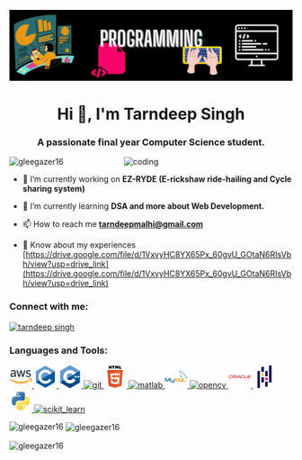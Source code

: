 ![logo](https://github.com/gleegazer16/gleegazer16/blob/main/banner.gif)
<h1 align="center">Hi 👋, I'm Tarndeep Singh</h1>
<h3 align="center">A passionate final year Computer Science student.</h3>

<img align="right" alt="coding" width="300" src="https://cdn.dribbble.com/users/330915/screenshots/3587000/media/343cb53c87e313181d99248d3071bc77.gif">

<p align="left"> <img src="https://komarev.com/ghpvc/?username=gleegazer16&label=Profile%20views&color=0e75b6&style=flat" alt="gleegazer16" /> </p>

- 🔭 I’m currently working on **EZ-RYDE (E-rickshaw ride-hailing and Cycle sharing system)**

- 🌱 I’m currently learning **DSA and more about Web Development.**

- 📫 How to reach me **tarndeepmalhi@gmail.com**

- 📄 Know about my experiences [https://drive.google.com/file/d/1VxvyHC8YX65Px_60gvU_GOtaN6RIsVbh/view?usp=drive_link](https://drive.google.com/file/d/1VxvyHC8YX65Px_60gvU_GOtaN6RIsVbh/view?usp=drive_link)

<h3 align="left">Connect with me:</h3>
<p align="left">
<a href="https://www.linkedin.com/in/tarndeepsingh/" target="blank"><img align="center" src="https://raw.githubusercontent.com/rahuldkjain/github-profile-readme-generator/master/src/images/icons/Social/linked-in-alt.svg" alt="tarndeep singh" height="30" width="40" /></a>
</p>

<h3 align="left">Languages and Tools:</h3>
<p align="left"> <a href="https://aws.amazon.com" target="_blank" rel="noreferrer"> <img src="https://raw.githubusercontent.com/devicons/devicon/master/icons/amazonwebservices/amazonwebservices-original-wordmark.svg" alt="aws" width="40" height="40"/> </a> <a href="https://www.cprogramming.com/" target="_blank" rel="noreferrer"> <img src="https://raw.githubusercontent.com/devicons/devicon/master/icons/c/c-original.svg" alt="c" width="40" height="40"/> </a> <a href="https://www.w3schools.com/cpp/" target="_blank" rel="noreferrer"> <img src="https://raw.githubusercontent.com/devicons/devicon/master/icons/cplusplus/cplusplus-original.svg" alt="cplusplus" width="40" height="40"/> </a> <a href="https://git-scm.com/" target="_blank" rel="noreferrer"> <img src="https://www.vectorlogo.zone/logos/git-scm/git-scm-icon.svg" alt="git" width="40" height="40"/> </a> <a href="https://www.w3.org/html/" target="_blank" rel="noreferrer"> <img src="https://raw.githubusercontent.com/devicons/devicon/master/icons/html5/html5-original-wordmark.svg" alt="html5" width="40" height="40"/> </a> <a href="https://www.mathworks.com/" target="_blank" rel="noreferrer"> <img src="https://upload.wikimedia.org/wikipedia/commons/2/21/Matlab_Logo.png" alt="matlab" width="40" height="40"/> </a> <a href="https://www.mysql.com/" target="_blank" rel="noreferrer"> <img src="https://raw.githubusercontent.com/devicons/devicon/master/icons/mysql/mysql-original-wordmark.svg" alt="mysql" width="40" height="40"/> </a> <a href="https://opencv.org/" target="_blank" rel="noreferrer"> <img src="https://www.vectorlogo.zone/logos/opencv/opencv-icon.svg" alt="opencv" width="40" height="40"/> </a> <a href="https://www.oracle.com/" target="_blank" rel="noreferrer"> <img src="https://raw.githubusercontent.com/devicons/devicon/master/icons/oracle/oracle-original.svg" alt="oracle" width="40" height="40"/> </a> <a href="https://pandas.pydata.org/" target="_blank" rel="noreferrer"> <img src="https://raw.githubusercontent.com/devicons/devicon/2ae2a900d2f041da66e950e4d48052658d850630/icons/pandas/pandas-original.svg" alt="pandas" width="40" height="40"/> </a> <a href="https://www.python.org" target="_blank" rel="noreferrer"> <img src="https://raw.githubusercontent.com/devicons/devicon/master/icons/python/python-original.svg" alt="python" width="40" height="40"/> </a> <a href="https://scikit-learn.org/" target="_blank" rel="noreferrer"> <img src="https://upload.wikimedia.org/wikipedia/commons/0/05/Scikit_learn_logo_small.svg" alt="scikit_learn" width="40" height="40"/> </a> </p>

<p><img align="left" src="https://github-readme-stats.vercel.app/api/top-langs?username=gleegazer16&show_icons=true&locale=en&layout=compact" alt="gleegazer16" /></p>

<p>&nbsp;<img align="center" src="https://github-readme-stats.vercel.app/api?username=gleegazer16&show_icons=true&locale=en" alt="gleegazer16" /></p>

<p><img align="center" src="https://github-readme-streak-stats.herokuapp.com/?user=gleegazer16&" alt="gleegazer16" /></p>
